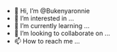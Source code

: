 - 👋 Hi, I’m @Bukenyaronnie
- 👀 I’m interested in ...
- 🌱 I’m currently learning ...
- 💞️ I’m looking to collaborate on ...
- 📫 How to reach me ...

<!---
Bukenyaronnie/Bukenyaronnie is a ✨ special ✨ repository because its `README.md` (this file) appears on your GitHub profile.
You can click the Preview link to take a look at your changes.
--->
